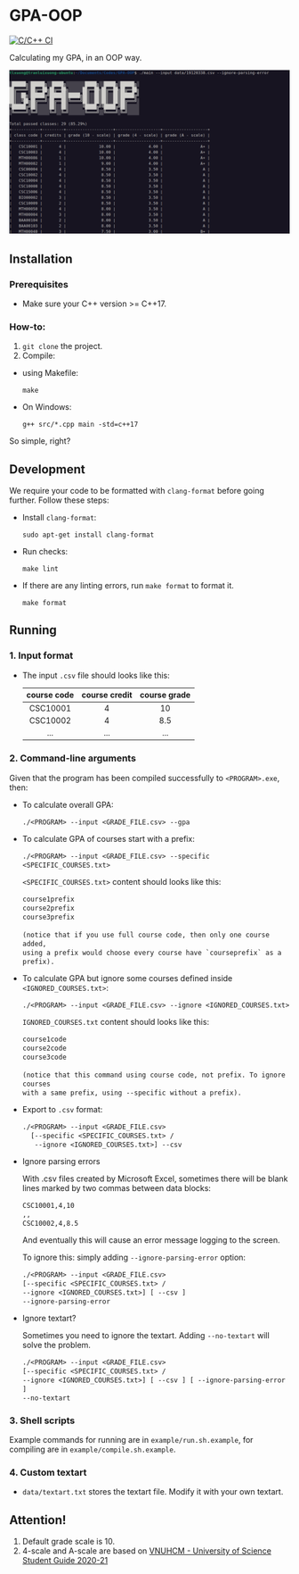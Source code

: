 # GPA-OOP
[![C/C++ CI](https://github.com/khongsomeo/GPA-OOP/actions/workflows/c-cpp.yml/badge.svg)](https://github.com/khongsomeo/GPA-OOP/actions/workflows/c-cpp.yml)

Calculating my GPA, in an OOP way.

![screenshot.png](screenshot.png)

## Installation
### Prerequisites
- Make sure your C++ version >= C++17.

### How-to:
1. `git clone` the project.
2. Compile:
- using Makefile:
  ```
  make
  ```

- On Windows:
  ```
  g++ src/*.cpp main -std=c++17
  ```

So simple, right?

## Development
We require your code to be formatted with `clang-format` before going further.
Follow these steps:
- Install `clang-format`:
  ```
  sudo apt-get install clang-format
  ```
- Run checks:
  ```
  make lint
  ```
- If there are any linting errors, run `make format` to format it.
  ```
  make format
  ```


## Running
### 1. Input format
- The input `.csv` file should looks like this:

  |course code|course credit|course grade|
  |:---------:|:-----------:|:----------:|
  |CSC10001|4|10
  |CSC10002|4|8.5
  |...|...|...

### 2. Command-line arguments
Given that the program has been compiled successfully to `<PROGRAM>.exe`, then:
- To calculate overall GPA:
  ```shell
  ./<PROGRAM> --input <GRADE_FILE.csv> --gpa
  ```
- To calculate GPA of courses start with a prefix:
  ```shell
  ./<PROGRAM> --input <GRADE_FILE.csv> --specific <SPECIFIC_COURSES.txt>
  ```

  `<SPECIFIC_COURSES.txt>` content should looks like this:
  ```
  course1prefix
  course2prefix
  course3prefix

  (notice that if you use full course code, then only one course added,
  using a prefix would choose every course have `courseprefix` as a prefix).
  ```
- To calculate GPA but ignore some courses defined inside
  `<IGNORED_COURSES.txt>`:
  ```shell
  ./<PROGRAM> --input <GRADE_FILE.csv> --ignore <IGNORED_COURSES.txt>
  ```

  `IGNORED_COURSES.txt` content should looks like this:
  ```
  course1code
  course2code
  course3code

  (notice that this command using course code, not prefix. To ignore courses
  with a same prefix, using --specific without a prefix).
  ```
- Export to `.csv` format:
  ```shell
  ./<PROGRAM> --input <GRADE_FILE.csv>
    [--specific <SPECIFIC_COURSES.txt> /
     --ignore <IGNORED_COURSES.txt>] --csv
  ```
- Ignore parsing errors

  With .csv files created by Microsoft Excel, sometimes there will be blank lines marked by two commas between data blocks:
  ```
  CSC10001,4,10
  ,,
  CSC10002,4,8.5
  ```
  And eventually this will cause an error message logging to the screen.

  To ignore this: simply adding `--ignore-parsing-error` option:
  ```shell
  ./<PROGRAM> --input <GRADE_FILE.csv>
  [--specific <SPECIFIC_COURSES.txt> /
  --ignore <IGNORED_COURSES.txt>] [ --csv ]
  --ignore-parsing-error
  ```
- Ignore textart?

  Sometimes you need to ignore the textart. Adding `--no-textart` will solve the problem.
  ```shell
  ./<PROGRAM> --input <GRADE_FILE.csv>
  [--specific <SPECIFIC_COURSES.txt> /
  --ignore <IGNORED_COURSES.txt>] [ --csv ] [ --ignore-parsing-error ]
  --no-textart
  ```


### 3. Shell scripts
Example commands for running are in `example/run.sh.example`,
for compiling are in `example/compile.sh.example`.

### 4. Custom textart
- `data/textart.txt` stores the textart file. Modify it with your own textart.

## Attention!
1. Default grade scale is 10.
2. 4-scale and A-scale are based on [VNUHCM -
  University of Science Student Guide 2020-21](https://www.hcmus.edu.vn/component/content/article/124-cong-tac-sinh-vien/thong-tin-danh-cho-tan-sinh-vien/3323-so-tay-sinh-vien-nam-hoc-2020-2021?Itemid=437)

